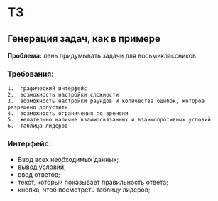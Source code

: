 
# ТЗ
## **Генерация задач, как в примере**
**Проблема:** лень придумывать задачи для восьмиклассников
### **Требования:**
	1.	графический интерфейс
	2.	возможность настройки сложности
	3.	возможность настройки раундов и количества ошибок, которое разрешено допустить
	4.	возможность ограничения по времени
	5.	желательно наличие взаимосвязанных и взаимопротивных условий
	6.	таблица лидеров
### **Интерфейс:**
* Ввод всех необходимых данных; 
* вывод условий; 
* ввод ответов; 
* текст, который показывает правильность ответа; 
* кнопка, чтоб посмотреть таблицу лидеров;
